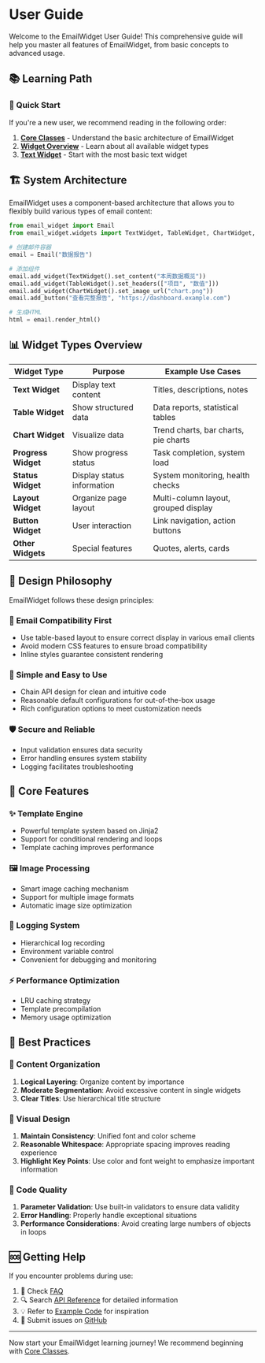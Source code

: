 # User Guide

Welcome to the EmailWidget User Guide! This comprehensive guide will help you master all features of EmailWidget, from basic concepts to advanced usage.

## 📚 Learning Path

### 🚀 Quick Start
If you're a new user, we recommend reading in the following order:

1. **[Core Classes](core-classes.md)** - Understand the basic architecture of EmailWidget
2. **[Widget Overview](widget-overview.md)** - Learn about all available widget types
3. **[Text Widget](text-widget.md)** - Start with the most basic text widget

## 🏗️ System Architecture

EmailWidget uses a component-based architecture that allows you to flexibly build various types of email content:

```python
from email_widget import Email
from email_widget.widgets import TextWidget, TableWidget, ChartWidget, ButtonWidget

# 创建邮件容器
email = Email("数据报告")

# 添加组件
email.add_widget(TextWidget().set_content("本周数据概览"))
email.add_widget(TableWidget().set_headers(["项目", "数值"]))
email.add_widget(ChartWidget().set_image_url("chart.png"))
email.add_button("查看完整报告", "https://dashboard.example.com")

# 生成HTML
html = email.render_html()
```

## 📊 Widget Types Overview

| Widget Type | Purpose | Example Use Cases |
|-------------|---------|-------------------|
| **Text Widget** | Display text content | Titles, descriptions, notes |
| **Table Widget** | Show structured data | Data reports, statistical tables |
| **Chart Widget** | Visualize data | Trend charts, bar charts, pie charts |
| **Progress Widget** | Show progress status | Task completion, system load |
| **Status Widget** | Display status information | System monitoring, health checks |
| **Layout Widget** | Organize page layout | Multi-column layout, grouped display |
| **Button Widget** | User interaction | Link navigation, action buttons |
| **Other Widgets** | Special features | Quotes, alerts, cards |

## 🎨 Design Philosophy

EmailWidget follows these design principles:

### 📱 Email Compatibility First
- Use table-based layout to ensure correct display in various email clients
- Avoid modern CSS features to ensure broad compatibility
- Inline styles guarantee consistent rendering

### 🔧 Simple and Easy to Use
- Chain API design for clean and intuitive code
- Reasonable default configurations for out-of-the-box usage
- Rich configuration options to meet customization needs

### 🛡️ Secure and Reliable
- Input validation ensures data security
- Error handling ensures system stability
- Logging facilitates troubleshooting

## 🔧 Core Features

### ✨ Template Engine
- Powerful template system based on Jinja2
- Support for conditional rendering and loops
- Template caching improves performance

### 🖼️ Image Processing
- Smart image caching mechanism
- Support for multiple image formats
- Automatic image size optimization

### 📝 Logging System
- Hierarchical log recording
- Environment variable control
- Convenient for debugging and monitoring

### ⚡ Performance Optimization
- LRU caching strategy
- Template precompilation
- Memory usage optimization

## 🎯 Best Practices

### 📝 Content Organization
1. **Logical Layering**: Organize content by importance
2. **Moderate Segmentation**: Avoid excessive content in single widgets
3. **Clear Titles**: Use hierarchical title structure

### 🎨 Visual Design
1. **Maintain Consistency**: Unified font and color scheme
2. **Reasonable Whitespace**: Appropriate spacing improves reading experience
3. **Highlight Key Points**: Use color and font weight to emphasize important information

### 🔧 Code Quality
1. **Parameter Validation**: Use built-in validators to ensure data validity
2. **Error Handling**: Properly handle exceptional situations
3. **Performance Considerations**: Avoid creating large numbers of objects in loops

## 🆘 Getting Help

If you encounter problems during use:

1. 📖 Check [FAQ](../getting-started/faq.md)
2. 🔍 Search [API Reference](../api/index.md) for detailed information
3. 💡 Refer to [Example Code](../examples/index.md) for inspiration
4. 🐛 Submit issues on [GitHub](https://github.com/271374667/EmailWidget)

---

Now start your EmailWidget learning journey! We recommend beginning with [Core Classes](core-classes.md).